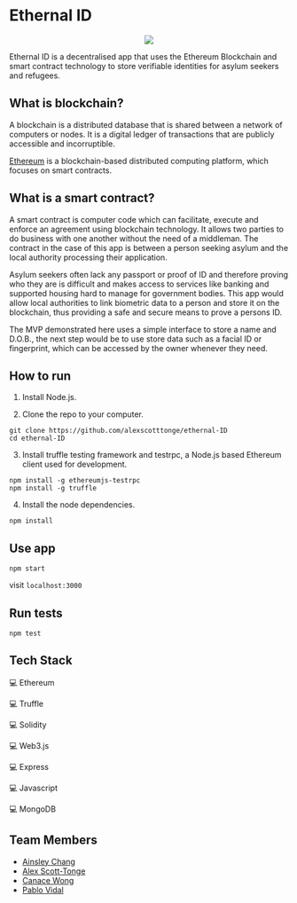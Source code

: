 # Ethernal ID

<p align="center">
  <img src="https://media.giphy.com/media/3o6nUYbMR3TC5glCMg/giphy.gif" />
</p>


Ethernal ID is a decentralised app that uses the Ethereum Blockchain and smart contract technology to store verifiable identities for asylum seekers and refugees.

## What is blockchain?
A blockchain is a distributed database that is shared between a network of computers or nodes. It is a digital ledger of transactions that are publicly accessible and incorruptible.

[Ethereum](https://ethereum.org/) is a blockchain-based distributed computing platform, which focuses on smart contracts.

## What is a smart contract?
A smart contract is computer code which can facilitate, execute and enforce an agreement using blockchain technology. It allows two parties to do business with one another without the need of a middleman. The contract in the case of this app is between a person seeking asylum and the local authority processing their application. 

Asylum seekers often lack any passport or proof of ID and therefore proving who they are is difficult and makes access to services like banking and supported housing hard to manage for government bodies. This app would allow local authorities to link biometric data to a person and store it on the blockchain, thus providing a safe and secure means to prove a persons ID.    

The MVP demonstrated here uses a simple interface to store a name and D.O.B., the next step would be to use store data such as a facial ID or fingerprint, which can be accessed by the owner whenever they need.

## How to run
1. Install Node.js.

2. Clone the repo to your computer.
```
git clone https://github.com/alexscotttonge/ethernal-ID
cd ethernal-ID
```

3. Install truffle testing framework and testrpc, a Node.js based Ethereum client used for development.
```
npm install -g ethereumjs-testrpc
npm install -g truffle
```

4. Install the node dependencies.
```
npm install
```

## Use app

```
npm start
```
visit `localhost:3000`

## Run tests

```
npm test
```


## Tech Stack

:computer: Ethereum

:computer: Truffle

:computer: Solidity

:computer: Web3.js

:computer: Express

:computer: Javascript

:computer: MongoDB

## Team Members
- [Ainsley Chang](https://github.com/ainsleybc)
- [Alex Scott-Tonge](https://github.com/alexscotttonge)
- [Canace Wong](https://github.com/CWongdabest)
- [Pablo Vidal](https://github.com/Pablo123GitHub)
